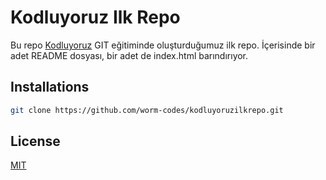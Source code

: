 # Kodluyoruz Ilk Repo

Bu repo [Kodluyoruz](https://www.kodluyoruz.org) GIT eğitiminde oluşturduğumuz ilk repo. İçerisinde bir adet README dosyası, bir adet de index.html barındırıyor.



## Installations


```bash
git clone https://github.com/worm-codes/kodluyoruzilkrepo.git
```



## License
[MIT](https://choosealicense.com/licenses/mit/)

